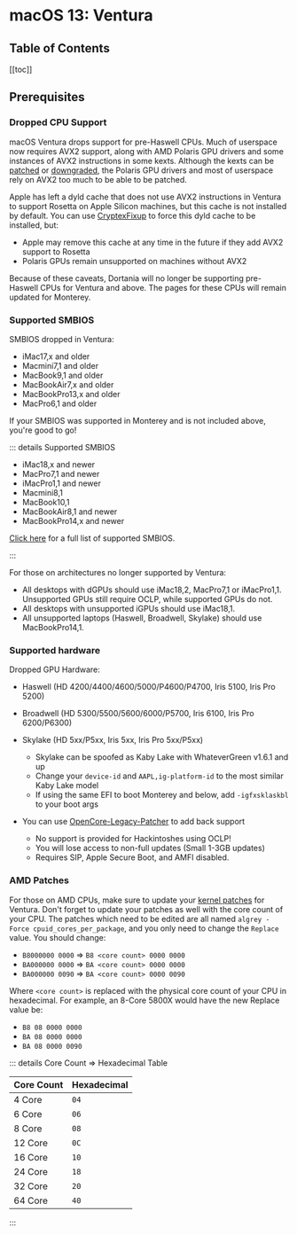 # macOS 13: Ventura

## Table of Contents

[[toc]]

## Prerequisites

### Dropped CPU Support

macOS Ventura drops support for pre-Haswell CPUs. Much of userspace now requires AVX2 support, along with AMD Polaris GPU drivers and some instances of AVX2 instructions in some kexts. Although the kexts can be [patched](https://forums.macrumors.com/threads/monterand-probably-the-start-of-an-ongoing-saga.2320479/post-31125212) or [downgraded](https://github.com/dortania/OpenCore-Legacy-Patcher/blob/92ff4244ae78de715977d9f8d054cdf9bdce4011/payloads/Kexts/Misc/NoAVXFSCompressionTypeZlib-AVXpel-v12.6.zip), the Polaris GPU drivers and most of userspace rely on AVX2 too much to be able to be patched.

Apple has left a dyld cache that does not use AVX2 instructions in Ventura to support Rosetta on Apple Silicon machines, but this cache is not installed by default. You can use [CryptexFixup](https://github.com/acidanthera/CryptexFixup) to force this dyld cache to be installed, but:

* Apple may remove this cache at any time in the future if they add AVX2 support to Rosetta
* Polaris GPUs remain unsupported on machines without AVX2

Because of these caveats, Dortania will no longer be supporting pre-Haswell CPUs for Ventura and above. The pages for these CPUs will remain updated for Monterey.

### Supported SMBIOS

SMBIOS dropped in Ventura:

* iMac17,x and older
* Macmini7,1 and older
* MacBook9,1 and older
* MacBookAir7,x and older
* MacBookPro13,x and older
* MacPro6,1 and older

If your SMBIOS was supported in Monterey and is not included above, you're good to go!

::: details Supported SMBIOS

* iMac18,x and newer
* MacPro7,1 and newer
* iMacPro1,1 and newer
* Macmini8,1
* MacBook10,1
* MacBookAir8,1 and newer
* MacBookPro14,x and newer

[Click here](./smbios-support.md) for a full list of supported SMBIOS.

:::

For those on architectures no longer supported by Ventura:

* All desktops with dGPUs should use iMac18,2, MacPro7,1 or iMacPro1,1. Unsupported GPUs still require OCLP, while supported GPUs do not.
* All desktops with unsupported iGPUs should use iMac18,1.
* All unsupported laptops (Haswell, Broadwell, Skylake) should use MacBookPro14,1.

### Supported hardware

Dropped GPU Hardware:

* Haswell (HD 4200/4400/4600/5000/P4600/P4700, Iris 5100, Iris Pro 5200)
* Broadwell (HD 5300/5500/5600/6000/P5700, Iris 6100, Iris Pro 6200/P6300)
* Skylake (HD 5xx/P5xx, Iris 5xx, Iris Pro 5xx/P5xx)
  * Skylake can be spoofed as Kaby Lake with WhateverGreen v1.6.1 and up
  * Change your `device-id` and `AAPL,ig-platform-id` to the most similar Kaby Lake model
  * If using the same EFI to boot Monterey and below, add `-igfxsklaskbl` to your boot args

* You can use [OpenCore-Legacy-Patcher](https://github.com/dortania/OpenCore-Legacy-Patcher/) to add back support
  * No support is provided for Hackintoshes using OCLP!
  * You will lose access to non-full updates (Small 1-3GB updates)
  * Requires SIP, Apple Secure Boot, and AMFI disabled.

### AMD Patches

For those on AMD CPUs, make sure to update your [kernel patches](https://github.com/AMD-OSX/AMD_Vanilla) for Ventura.
Don't forget to update your patches as well with the core count of your CPU.
The patches which need to be edited are all named `algrey - Force cpuid_cores_per_package`, and you only need to change the `Replace` value. You should change:

* `B8000000 0000` => `B8 <core count> 0000 0000`
* `BA000000 0000` => `BA <core count> 0000 0000`
* `BA000000 0090` => `BA <core count> 0000 0090`

Where `<core count>` is replaced with the physical core count of your CPU in hexadecimal. For example, an 8-Core 5800X would have the new Replace value be:

* `B8 08 0000 0000`
* `BA 08 0000 0000`
* `BA 08 0000 0090`

::: details Core Count => Hexadecimal Table

| Core Count | Hexadecimal |
| :--------- | :---------- |
| 4 Core | `04` |
| 6 Core | `06` |
| 8 Core | `08` |
| 12 Core | `0C` |
| 16 Core | `10` |
| 24 Core | `18` |
| 32 Core | `20` |
| 64 Core | `40` |

:::
